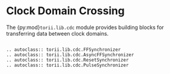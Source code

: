 # Clock Domain Crossing

The {py:mod}`torii.lib.cdc` module provides building blocks for transferring data between clock domains.

```{eval-rst}

.. autoclass:: torii.lib.cdc.FFSynchronizer
.. autoclass:: torii.lib.cdc.AsyncFFSynchronizer
.. autoclass:: torii.lib.cdc.ResetSynchronizer
.. autoclass:: torii.lib.cdc.PulseSynchronizer

```
